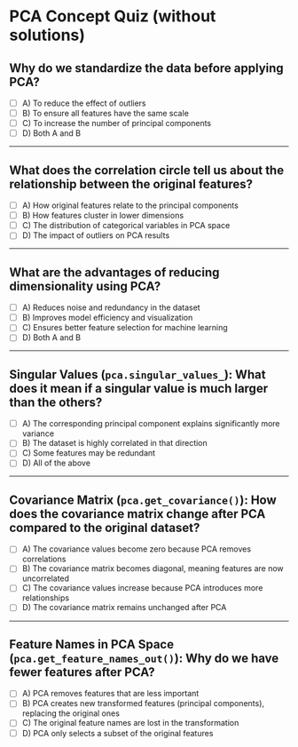 # PCA Concept Quiz (without solutions)

## **Why do we standardize the data before applying PCA?**
- [ ] A) To reduce the effect of outliers  
- [ ] B) To ensure all features have the same scale  
- [ ] C) To increase the number of principal components  
- [ ] D) Both A and B  

---

## **What does the correlation circle tell us about the relationship between the original features?**
- [ ] A) How original features relate to the principal components  
- [ ] B) How features cluster in lower dimensions  
- [ ] C) The distribution of categorical variables in PCA space  
- [ ] D) The impact of outliers on PCA results  

---

## **What are the advantages of reducing dimensionality using PCA?**
- [ ] A) Reduces noise and redundancy in the dataset  
- [ ] B) Improves model efficiency and visualization  
- [ ] C) Ensures better feature selection for machine learning  
- [ ] D) Both A and B  

---

## **Singular Values (`pca.singular_values_`): What does it mean if a singular value is much larger than the others?**
- [ ] A) The corresponding principal component explains significantly more variance  
- [ ] B) The dataset is highly correlated in that direction  
- [ ] C) Some features may be redundant  
- [ ] D) All of the above  

---

## **Covariance Matrix (`pca.get_covariance()`): How does the covariance matrix change after PCA compared to the original dataset?**
- [ ] A) The covariance values become zero because PCA removes correlations  
- [ ] B) The covariance matrix becomes diagonal, meaning features are now uncorrelated  
- [ ] C) The covariance values increase because PCA introduces more relationships  
- [ ] D) The covariance matrix remains unchanged after PCA   

---

## **Feature Names in PCA Space (`pca.get_feature_names_out()`): Why do we have fewer features after PCA?**
- [ ] A) PCA removes features that are less important  
- [ ] B) PCA creates new transformed features (principal components), replacing the original ones  
- [ ] C) The original feature names are lost in the transformation  
- [ ] D) PCA only selects a subset of the original features  

